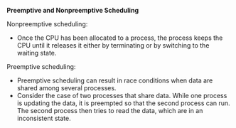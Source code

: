 **Preemptive and Nonpreemptive Scheduling**

Nonpreemptive scheduling:
- Once the CPU has been allocated to a process, the process keeps the CPU until it releases it either by terminating or by switching to the waiting state.

Preemptive scheduling:
- Preemptive scheduling can result in race conditions
when data are shared among several processes.
- Consider the case of two processes that share data.
While one process is updating the data, it is preempted
so that the second process can run. The second process
then tries to read the data, which are in an inconsistent
state.

